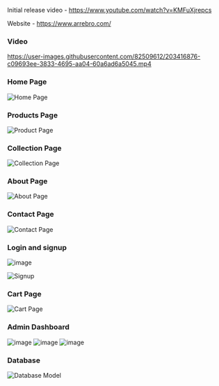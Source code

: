 Initial release video - https://www.youtube.com/watch?v=KMFuXjrepcs

Website - https://www.arrebro.com/

### Video
https://user-images.githubusercontent.com/82509612/203416876-c09693ee-3833-4695-aa04-60a6ad6a5045.mp4

### Home Page


![Home Page](https://user-images.githubusercontent.com/82509612/203412830-8015f4c3-a93c-4425-a27c-0f01b9705886.png)

### Products Page

![Product Page](https://user-images.githubusercontent.com/82509612/203412930-55ddd176-8097-4f74-a542-35e1a3577b03.png)

### Collection Page

![Collection Page](https://user-images.githubusercontent.com/82509612/203413010-16193f44-a4db-4243-9c75-deb8c0acfdeb.png)

### About Page

![About Page](https://user-images.githubusercontent.com/82509612/203413112-c6e699c5-4c1e-4851-98f4-ed762f3954b8.png)

### Contact Page

![Contact Page](https://user-images.githubusercontent.com/82509612/203413179-b5fdd6f3-0bd6-449a-9c7d-bfd23f65d82a.png)

### Login and signup

![image](https://user-images.githubusercontent.com/82509612/203413242-8c000b04-ff4f-46ba-9ceb-5fd1db19133d.png)

![Signup](https://user-images.githubusercontent.com/82509612/203413324-47e23ef2-328a-445e-922d-d42b93e69ea0.png)

### Cart Page

![Cart Page](https://user-images.githubusercontent.com/82509612/203413388-8d247832-ee9c-4b76-aacf-54819c06a007.png)

### Admin Dashboard

![image](https://user-images.githubusercontent.com/82509612/203413488-1d832511-7b67-468f-af1c-d24cfc736131.png)
![image](https://user-images.githubusercontent.com/82509612/203413508-fe4bd697-f559-480e-832e-5f6b27db67df.png)
![image](https://user-images.githubusercontent.com/82509612/203413561-49ff67af-789d-48cb-b647-592209125092.png)

### Database

![Database Model](https://user-images.githubusercontent.com/82509612/203413611-d49a28b8-0c37-4d33-b4e0-30b03815e23a.png)




